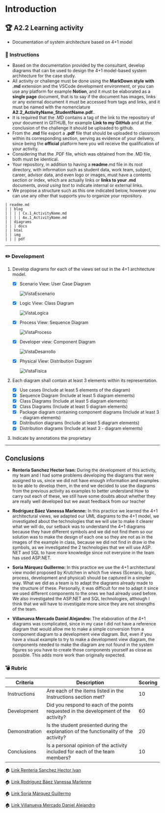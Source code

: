 # Introduction

## :trophy: A2.2 Learning activity

- Documentation of system architecture based on 4+1 model

### :blue_book: Instructions

 - Based on the documentation provided by the consultant, develop diagrams that can be used to design the 4+1 model-based system architecture for the case study.
 - All activity or challenge must be done using the **MarkDown style with .md** extension and the VSCode development environment, or you can use any platform for example **Notion**, and it must be elaborated as a **single page** document, that is to say if the document has images, links or any external document it must be accessed from tags and links, and it must be named with the nomenclature **A2.2_ActivityName_StudentName.pdf.**.
- It is required that the .MD contains a tag of the link to the repository of your document in GITHUB, for example **Link to my GitHub** and at the conclusion of the challenge it should be uploaded to github.
- From the **.md** file export a **.pdf** file that should be uploaded to classroom within its corresponding section, serving as evidence of your delivery, since being the **official** platform here you will receive the qualification of your activity.
- Considering that the .PDF file, which was obtained from the .MD file, both must be identical.
- Your repository, in addition to having a **readme**.md file in its root directory, with information such as student data, work team, subject, career, advisor data, and even logo or images, must have a contents section or index, which are actually links or **links to your .md** documents, _avoid using text_ to indicate internal or external links.
- We propose a structure such as this one indicated below, however you can use any other that supports you to organize your repository.

```
| readme.md
| | blog
| | | | Cx.1_ActivityName.md
| | | | Ax.1_ActivityName.md
| | diagrams
| | | docs
| | html
| | img
| | | pdf    
```
___

### :pencil2: Development

1. Develop diagrams for each of the views set out in the 4+1 architecture model.

    - [x] Scenario View: User Case Diagram

        ![VistaEscenario](../Diagramas/d-escenario.png)

    - [x] Logic View: Class Diagram

        ![VistaLogica](../Diagramas/D-Logica.png)

    - [x] Process View: Sequence Diagram

        ![VistaProceso](../Diagramas/D-Proceso.png)

    - [x] Developer view: Component Diagram

        ![VistaDesarrollo](../Diagramas/VistaDesarrollo.png) 

    - [x] Physical View: Distribution Diagram

        ![VistaFisica](../Diagramas/A2.2Fisica.drawio.png)

2. Each diagram shall contain at least 3 elements within its representation.

   - [x] Use cases (Include at least 5 elements of the diagram)
   - [x] Sequence Diagram (Include at least 5 diagram elements)
   - [x] Class Diagrams (Include at least 5 diagram elements)
   - [x] Class Diagrams (Include at least 5 diagram elements)
   - [x] Package diagram containing component diagrams (Include at least 3 - diagram elements) 
   - [x] Distribution diagrams (Include at least 5 diagram elements)
   - [x] Distribution diagrams (Include at least 3 - diagram elements)

3. Indicate by annotations the proprietary 
___

## Conclusions 

*  **Renteria Sanchez Hector Ivan:**  During the development of this activity, my team and I had some problems developing the diagrams that were assigned to us, since we did not have enough information and examples to be able to develop them, in the end we decided to use the diagrams from the previous activity as examples to better understand How to carry out each of these, we still have some doubts about whether they are really well developed but we await feedback from our teacher
  
*  **Rodríguez Báez Vanessa Marlenne:** In this practice we learned the 4+1 architectural views, we adapted our UML diagrams to the 4+1 model, we investigated about the technologies that we will use to make it clearer what we will do, our setback was to understand the 4+1 diagrams because they have different symbols and we did not find them so our solution was to make the design of each one so they are not as in the images of the example in class, because we did not find in draw io the symbols, as we investigated the 2 technologies that we will use ASP. NET and SQL to have more knowledge since not everyone in the team has used ASP.NET.
  
*  **Soria Márquez Guillermo:** In this practice we use the 4+1 architectural view model proposed by Krutchen in which five views (Scenario, logic, process, development and physical) should be captured in a simpler way. What we did as a team is to adapt the diagrams already made to the structure of these. Personally, it was difficult for me to adapt it since we used different components to the ones we had already used before. We also investigated the ASP.NET and SQL technologies, although I think that we will have to investigate more since they are not strengths of the team.

*  **Villanueva Mercado Daniel Alejandro:** The elaboration of the 4+1 diagrams was complicated, since in my case I did not have a reference diagram that would allow me to make a simple conversion from a component diagram to a development view diagram. But, even if you have a visual example to try to make a development view diagram, the components needed to make the diagram are not found in the system figures so you have to create those components yourself as close as possible. This adds more work than originally expected. 
  
### :bomb: Rubric

| Criteria | Description | Scoring |
| ------------- | -------------------------------------------------------------------------------------------- | ------- |
| Instructions | Are each of the items listed in the Instructions section met?  | 10 | 
| Development | Did you respond to each of the points requested in the development of the activity?| 60 | 
| Demonstration | Is the student presented during the explanation of the functionality of the activity?  | 20 | 
| Conclusions | Is a personal opinion of the activity included for each of the team members? | 10 | 

:house: [Link Renteria Sanchez Hector Ivan](https://github.com/IvanRenteria/Analisis-Avanzado-de-Software)

:house: [Link Rodríguez Báez Vanessa Marlenne](https://github.com/vanessamRodriguez/Analisis-Avanzado-de-Software)

:house: [Link Soria Márquez Guillermo](https://github.com/GuillermoSoria97/Analisis_Avanzado_de_Software)

:house: [Link Villanueva Mercado Daniel Alejandro](https://github.com/Dany305/Analisis-Avanzado-de-Software)
